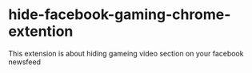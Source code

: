 # hide-facebook-gaming-chrome-extention
This extension is about hiding gameing video section on your facebook newsfeed
